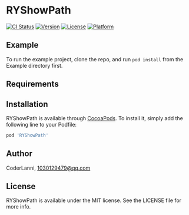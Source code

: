 # RYShowPath

[![CI Status](https://img.shields.io/travis/CoderLanni/RYShowPath.svg?style=flat)](https://travis-ci.org/CoderLanni/RYShowPath)
[![Version](https://img.shields.io/cocoapods/v/RYShowPath.svg?style=flat)](https://cocoapods.org/pods/RYShowPath)
[![License](https://img.shields.io/cocoapods/l/RYShowPath.svg?style=flat)](https://cocoapods.org/pods/RYShowPath)
[![Platform](https://img.shields.io/cocoapods/p/RYShowPath.svg?style=flat)](https://cocoapods.org/pods/RYShowPath)

## Example

To run the example project, clone the repo, and run `pod install` from the Example directory first.

## Requirements

## Installation

RYShowPath is available through [CocoaPods](https://cocoapods.org). To install
it, simply add the following line to your Podfile:

```ruby
pod 'RYShowPath'
```

## Author

CoderLanni, 1030129479@qq.com

## License

RYShowPath is available under the MIT license. See the LICENSE file for more info.
